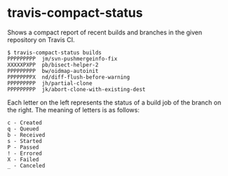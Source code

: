 # travis-compact-status

Shows a compact report of recent builds and branches in the given
repository on Travis CI.

```
$ travis-compact-status builds
PPPPPPPPP  jm/svn-pushmergeinfo-fix
XXXXXPXPP  pb/bisect-helper-2
PPPPPPPPP  bw/oidmap-autoinit
PPPPPPPPX  nd/diff-flush-before-warning
PPPPPPPPP  jh/partial-clone
PPPPPPPPP  jk/abort-clone-with-existing-dest
```

Each letter on the left represents the status of a build job of the
branch on the right.  The meaning of letters is as follows:

```
c - Created
q - Queued
b - Received
s - Started
P - Passed
! - Errored
X - Failed
_ - Canceled
```

